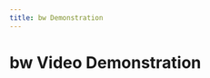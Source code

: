 ```yaml
---
title: bw Demonstration
---
```


# bw Video Demonstration

<Asciinema src="/asciinema/recorded-bw-runthrough.cast"></Asciinema>
